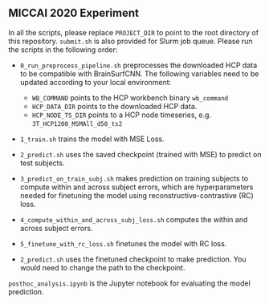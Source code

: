 ## MICCAI 2020 Experiment

In all the scripts, please replace `PROJECT_DIR` to point to the root directory of this repository. `submit.sh` is also provided for Slurm job queue.
Please run the scripts in the following order:
- `0_run_preprocess_pipeline.sh` preprocesses the downloaded HCP data to be compatible with BrainSurfCNN. The following variables need to be updated according to your local environment:
  - `WB_COMMAND` points to the HCP workbench binary `wb_command`
  - `HCP_DATA_DIR` points to the downloaded HCP data.
  - `HCP_NODE_TS_DIR` points to a HCP node timeseries, e.g. `3T_HCP1200_MSMAll_d50_ts2`
 
- `1_train.sh` trains the model with MSE Loss.
- `2_predict.sh` uses the saved checkpoint (trained with MSE) to predict on test subjects.
- `3_predict_on_train_subj.sh` makes prediction on training subjects to compute within and across subject errors, which are hyperparameters needed for finetuning the model using reconstructive-contrastive (RC) loss.
- `4_compute_within_and_across_subj_loss.sh` computes the within and across subject errors.
- `5_finetune_with_rc_loss.sh` finetunes the model with RC loss.
- `2_predict.sh` uses the finetuned checkpoint to make prediction. You would need to change the path to the checkpoint.

`posthoc_analysis.ipynb` is the Jupyter notebook for evaluating the model prediction.
